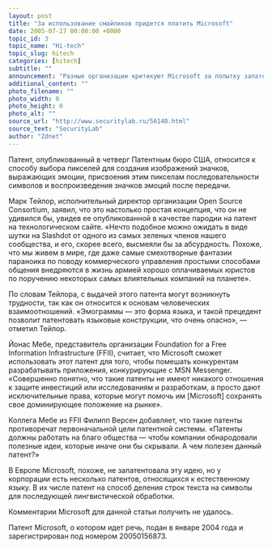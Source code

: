 ```yaml
---
layout: post
title: "За использование смайликов придется платить Microsoft"
date: 2005-07-27 00:00:00 +0000
topic_id: 3
topic_name: "Hi-tech"
topic_slug: hitech
categories: [hitech]
subtitle: ""
announcement: "Разные организации критикуют Microsoft за попытку запатентовать в США способ воспроизведения эмограмм, называя этот прецедент «чрезвычайно опасным»."
additional_content: ""
photo_filename: ""
photo_width: 0
photo_height: 0
photo_alt: ""
source_url: "http://www.securitylab.ru/56140.html"
source_text: "SecurityLab"
author: "Zdnet"
---
```

Патент, опубликованный в четверг Патентным бюро США, относится к способу выбора пикселей для создания изображений значков, выражающих эмоции, присвоения этим пикселам последовательности символов и воспроизведения значков эмоций после передачи.

Марк Тейлор, исполнительный директор организации Open Source Consortium, заявил, что это настолько простая концепция, что он не удивился бы, увидев ее опубликованной в качестве пародии на патент на технологическом сайте. «Нечто подобное можно ожидать в виде шутки на Slashdot от одного из самых зеленых членов нашего сообщества, и его, скорее всего, высмеяли бы за абсурдность. Похоже, что мы живем в мире, где даже самые смехотворные фантазии параноика по поводу коммерческого управления простыми способами общения внедряются в жизнь армией хорошо оплачиваемых юристов по поручению некоторых самых влиятельных компаний на планете».

По словам Тейлора, с выдачей этого патента могут возникнуть трудности, так как он относится к основам человеческих взаимоотношений. «Эмограммы — это форма языка, и такой прецедент позволит патентовать языковые конструкции, что очень опасно», — отметил Тейлор.

Йонас Мебе, представитель организации Foundation for a Free Information Infrastructure (FFII), считает, что Microsoft сможет использовать этот патент для того, чтобы помешать конкурентам разрабатывать приложения, конкурирующие с MSN Messenger. «Совершенно понятно, что такие патенты не имеют никакого отношения к защите инвестиций или исследованиям и разработкам, а просто дают исключительные права, которые могут помочь им [Microsoft] сохранять свое доминирующее положение на рынке».

Коллега Мебе из FFII Филипп Версен добавляет, что такие патенты противоречат первоначальной цели патентной системы. «Патенты должны работать на благо общества — чтобы компании обнародовали полезные идеи, которые иначе они бы скрывали. А чем полезен данный патент?»

В Европе Microsoft, похоже, не запатентовала эту идею, но у корпорации есть несколько патентов, относящихся к естественному языку. В их числе патент на способ деления строк текста на символы для последующей лингвистической обработки.

Комментарии Microsoft для данной статьи получить не удалось.

Патент Microsoft, о котором идет речь, подан в январе 2004 года и зарегистрирован под номером 20050156873.
